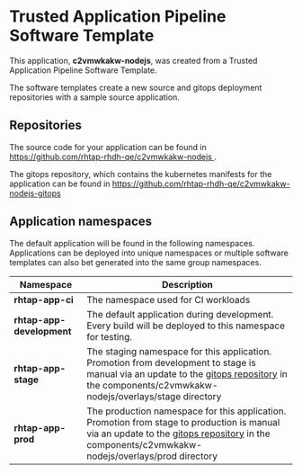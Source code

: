 # Trusted Application Pipeline Software Template

This application, **c2vmwkakw-nodejs**, was created from a Trusted Application Pipeline Software Template.

The software templates create a new source and gitops deployment repositories with a sample source application. 

## Repositories

The source code for your application can be found in [https://github.com/rhtap-rhdh-qe/c2vmwkakw-nodejs ](https://github.com/rhtap-rhdh-qe/c2vmwkakw-nodejs ).
 
The gitops repository, which contains the kubernetes manifests for the application can be found in 
[https://github.com/rhtap-rhdh-qe/c2vmwkakw-nodejs-gitops ](https://github.com/rhtap-rhdh-qe/c2vmwkakw-nodejs-gitops ) 

## Application namespaces 

The default application will be found in the following namespaces. Applications can be deployed into unique namespaces or multiple software templates can also bet generated into the same group namespaces.  

|  Namespace   |  Description   |  
| -------- | -------- |
| **rhtap-app-ci** | The namespace used for CI workloads |
| **rhtap-app-development** | The default application during development. Every build will be deployed to this namespace for testing. |
| **rhtap-app-stage** | The staging namespace for this application. Promotion from development to stage is manual via an update to the [gitops repository](https://github.com/rhtap-rhdh-qe/c2vmwkakw-nodejs-gitops ) in the components/c2vmwkakw-nodejs/overlays/stage directory |
| **rhtap-app-prod** | The production namespace for this application. Promotion from stage to production is manual via an update to the [gitops repository](https://github.com/rhtap-rhdh-qe/c2vmwkakw-nodejs-gitops ) in the components/c2vmwkakw-nodejs/overlays/prod directory |